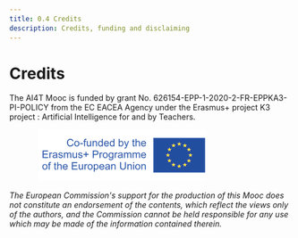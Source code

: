 ```yaml
---
title: 0.4 Credits
description: Credits, funding and disclaiming
---
```


# Credits
The AI4T Mooc is funded by grant No. 626154-EPP-1-2020-2-FR-EPPKA3-PI-POLICY from the EC EACEA Agency under the Erasmus+ project K3 project : Artificial Intelligence for and by Teachers.

<figure> 
  <img src="Images/LogoCoFoundedErasmusProgramEULarge.png" alt="Logo Co-founded by Erasmus and EU"/> 
</figure>

*The European Commission's support for the production of this Mooc does not constitute an endorsement of the contents, which reflect the views only of the authors, and the Commission cannot be held responsible for any use which may be made of the information contained therein.*
